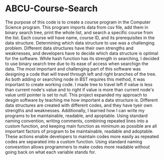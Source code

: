 # ABCU-Course-Search

The purpose of this code is to create a course program in the Computer Science program. This program imports data from csv file, add them in binary search tree, print the whole list, and search a specific course from the list.
Each course will have name, course ID, and its prerequisites in the data structure.
Determining which data structure to use was a challenging problem. Different data structures have their own strengths and weaknesses, and developers have to decide which data structure is optimal for the software. While hash function has its strength in searching, I decided to use binary search tree due to its ease of access when searchign the data.
The most important and challenging part of this software was designing a code that will travel through left and right branches of the tree. As both adding or searching node in BST requires this method, it was important to create working code. I made tree to travel left if value is less than current node's value and to right if value is more than current node's value until pointer is set to null.
This project expanded my approach to desgin software by teaching me how important a data structure is. Different data structures are created with different codes, and they have tyeir own strengths and weaknesses. Additionally, I learned how I can write my programs to be maintainable, readable, and apoptable. Using standard naming convention, writing comments, combining repeated lines into a custom function, and keeping main function as minimum as possible are all important factors of program to be maintainable, readable and adoptable. These actions enable developers to maintain codes more easily as repeated codes are separated into a custom function. Using standard naming convesntion allows programmers to make codes more readable without going back on what each variable stands for. 
